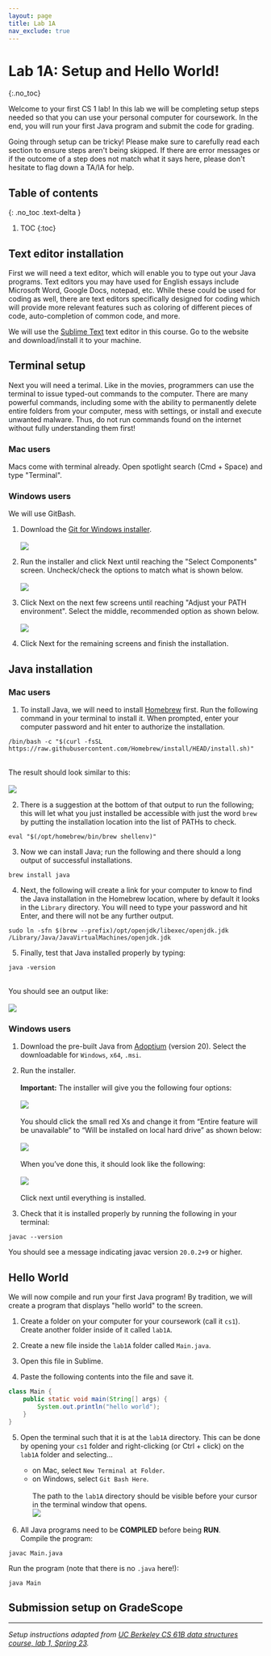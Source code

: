 ```yaml
---
layout: page
title: Lab 1A
nav_exclude: true
---
```


# Lab 1A: Setup and Hello World!
{:.no_toc}

Welcome to your first CS 1 lab! In this lab we will be completing setup steps needed so that you can use your personal computer for coursework. In the end, you will run your first Java program and submit the code for grading.

Going through setup can be tricky! Please make sure to carefully read each section to ensure steps aren't being skipped. If there are error messages or if the outcome of a step does not match what it says here, please don't hesitate to flag down a TA/IA for help.

## Table of contents
{: .no_toc .text-delta }

1. TOC
{:toc}

## Text editor installation

First we will need a text editor, which will enable you to type out your Java programs. Text editors you may have used for English essays include Microsoft Word, Google Docs, notepad, etc. While these could be used for coding as well, there are text editors specifically designed for coding which will provide more relevant features such as coloring of different pieces of code, auto-completion of common code, and more.

We will use the [Sublime Text](https://www.sublimetext.com/) text editor in this course. Go to the website and download/install it to your machine.

## Terminal setup

Next you will need a terimal. Like in the movies, programmers can use the terminal to issue typed-out commands to the computer. There are many powerful commands, including some with the ability to permanently delete entire folders from your computer, mess with settings, or install and execute unwanted malware. Thus, do not run commands found on the internet without fully understanding them first!

### Mac users

Macs come with terminal already. Open spotlight search (Cmd + Space) and type "Terminal".

### Windows users

We will use GitBash.

1. Download the [Git for Windows installer](http://git-scm.com/download/).\
\
![](git_download.png)

2. Run the installer and click Next until reaching the "Select Components" screen. Uncheck/check the options to match what is shown below.\
\
![](git_install_components.png)

3. Click Next on the next few screens until reaching "Adjust your PATH environment". Select the middle, recommended option as shown below.\
\
![](git_path_install.png)

4. Click Next for the remaining screens and finish the installation.


## Java installation

### Mac users

1. To install Java, we will need to install [Homebrew](https://brew.sh/) first. Run the following command in your terminal to install it. When prompted, enter your computer password and hit enter to authorize the installation.
```shell
/bin/bash -c "$(curl -fsSL https://raw.githubusercontent.com/Homebrew/install/HEAD/install.sh)"
```
\
The result should look similar to this:\
\
![](homebrew-install.png)

2. There is a suggestion at the bottom of that output to run the following; this will let what you just installed be accessible with just the word `brew` by putting the installation location into the list of PATHs to check.
```shell
eval "$(/opt/homebrew/bin/brew shellenv)"
```

3. Now we can install Java; run the following and there should a long output of successful installations.
```shell
brew install java
```

4. Next, the following will create a link for your computer to know to find the Java installation in the Homebrew location, where by default it looks in the `Library` directory. You will need to type your password and hit Enter, and there will not be any further output.
```shell
sudo ln -sfn $(brew --prefix)/opt/openjdk/libexec/openjdk.jdk /Library/Java/JavaVirtualMachines/openjdk.jdk
```

5. Finally, test that Java installed properly by typing:
```shell
java -version
```
\
You should see an output like:\
\
![](java-version.png)

### Windows users

1. Download the pre-built Java from [Adoptium](https://adoptium.net/temurin/releases/?version=20) (version 20). Select the downloadable for `Windows`, `x64`, `.msi`.

2. Run the installer.\
\
**Important:** The installer will give you the following four options:\
\
![](openJDK_install_1.png)\
\
You should click the small red Xs and change it from “Entire feature will be unavailable” to “Will be installed on local hard drive” as shown below:\
\
![](openJDK_install_2.png)\
\
When you’ve done this, it should look like the following:\
\
![](openJDK_install_3.png)\
\
Click next until everything is installed.

3. Check that it is installed properly by running the following in your terminal:
```shell
javac --version
```
You should see a message indicating javac version `20.0.2+9` or higher.

## Hello World

We will now compile and run your first Java program! By tradition, we will create a program that displays "hello world" to the screen.

1. Create a folder on your computer for your coursework (call it `cs1`). Create another folder inside of it called `lab1A`.

2. Create a new file inside the `lab1A` folder called `Main.java`.

3. Open this file in Sublime.

4. Paste the following contents into the file and save it.
```java
class Main {
	public static void main(String[] args) {
		System.out.println("hello world");
	}
}
```

5. Open the terminal such that it is at the `lab1A` directory. This can be done by opening your `cs1` folder and right-clicking (or Ctrl + click) on the `lab1A` folder and selecting...
	- on Mac, select `New Terminal at Folder`.
	- on Windows, select `Git Bash Here`.\
\
The path to the `lab1A` directory should be visible before your cursor in the terminal window that opens.\
![](terminal-location.png)

6. All Java programs need to be **COMPILED** before being **RUN**.
\
Compile the program:
```shell
javac Main.java
```

Run the program (note that there is no `.java` here!):
```shell
java Main
```

## Submission setup on GradeScope

---
_Setup instructions adapted from [UC Berkeley CS 61B data structures course, lab 1, Spring 23](https://sp23.datastructur.es/materials/lab/lab01/)._
